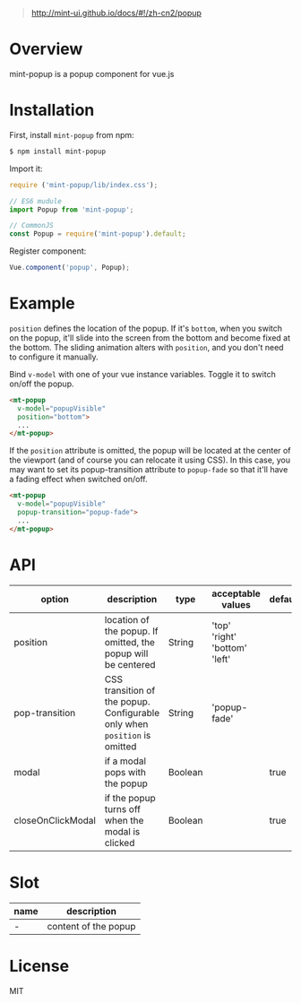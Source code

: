 > http://mint-ui.github.io/docs/#!/zh-cn2/popup

# Overview
mint-popup is a popup component for vue.js

# Installation
First, install `mint-popup` from npm:
```bash
$ npm install mint-popup
```

Import it:
```Javascript
require ('mint-popup/lib/index.css');

// ES6 mudule
import Popup from 'mint-popup';

// CommonJS
const Popup = require('mint-popup').default;
```

Register component:
```Javascript
Vue.component('popup', Popup);
```

# Example

`position` defines the location of the popup. If it's `bottom`, when you switch on the popup, it'll slide into the screen from the bottom and become fixed at the bottom. The sliding animation alters with `position`, and you don't need to configure it manually.

Bind `v-model` with one of your vue instance variables. Toggle it to switch on/off the popup.

```html
<mt-popup
  v-model="popupVisible"
  position="bottom">
  ...
</mt-popup>
```

If the `position` attribute is omitted, the popup will be located at the center of the viewport (and of course you can relocate it using CSS). In this case, you may want to set its popup-transition attribute to `popup-fade` so that it'll have a fading effect when switched on/off.

```html
<mt-popup
  v-model="popupVisible"
  popup-transition="popup-fade">
  ...
</mt-popup>
```

# API
| option | description | type | acceptable values | default |
|------|-------|---------|-------|--------|
| position | location of the popup. If omitted, the popup will be centered  | String | 'top'<br>'right'<br>'bottom'<br>'left' | |
| pop-transition | CSS transition of the popup. Configurable only when `position` is omitted | String | 'popup-fade' | |
| modal | if a modal pops with the popup | Boolean | | true |
| closeOnClickModal | if the popup turns off when the modal is clicked | Boolean | | true |

# Slot
| name | description |
|------|--------|
| - | content of the popup |

# License
MIT
